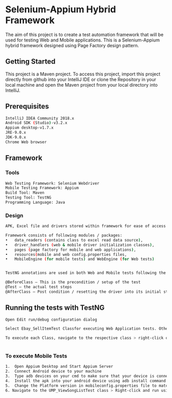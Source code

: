# Selenium-Appium Hybrid Framework

The aim of this project is to create a test automation framework that will be used for testing Web and Mobile applications. This is a Selenium-Appium hybrid framework designed using Page Factory design pattern.

## Getting Started

This project is a Maven project. To access this project, import this project directly from github into your IntelliJ IDE or clone the Repository in your local machine and open the Maven project from your local directory into IntelliJ.

## Prerequisites

```bash
IntelliJ IDEA Community 2018.x
Android SDK (Studio)-v3.2.x
Appium desktop-v1.7.x
JRE-9.0.x
JDK-9.0.x
Chrome Web browser

```

## Framework
### Tools 
```bash
Web Testing Framework: Selenium Webdriver
Mobile Testing Framework: Appium
Build Tool: Maven
Testing Tool: TestNG
Programming Language: Java
```

### Design
```bash
APK, Excel file and drivers stored within framework for ease of access and use. Making the solution portable.

Framework consists of following modules / packages:
•	data_readers (contains class to excel read data source), 
•	driver_handlers (web & mobile driver initialization classes), 
•	pages (page factory for mobile and web applications), 
•	resources(mobile and web config.properties files, 
•	MobileEngine (for mobile tests) and WebEngine (for Web tests)


TestNG annotations are used in both Web and Mobile tests following the same structure:

@BeforeClass – This is the precondition / setup of the test
@Test – the actual test steps
@AfterClass – Post condition / resetting the driver into its initial state before the test

```
## Running the tests with TestNG

```bash
Open Edit run/debug configuration dialog

Select Ebay_SellItemTest Classfor executing Web Application tests. Other UMP_ViewSongListTest Class for executing Mobile App tests.

To execute each Class, navigate to the respective class > right-click on it > run using the respective configuration set on previous step
 

```

### To execute Mobile Tests

```bash
1.	Open Appium Desktop and Start Appium Server 
2.	Connect Android device to your machine
3.	Type adb devices on your cmd to make sure that your device is connected
4.	Install the apk into your android device using adb install command and path to the apk
5.	Change the Platform version in mobileconfig.properties file to match your device OS version
6. Navigate to the UMP_ViewSongListTest class > Right-click and run using the TestNG

```
